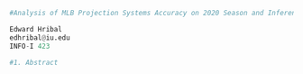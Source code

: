 ```python
#Analysis of MLB Projection Systems Accuracy on 2020 Season and Inferences from 2020 Statistics
```


```python
Edward Hribal
edhribal@iu.edu
INFO-I 423
```


```python
#1. Abstract
```
